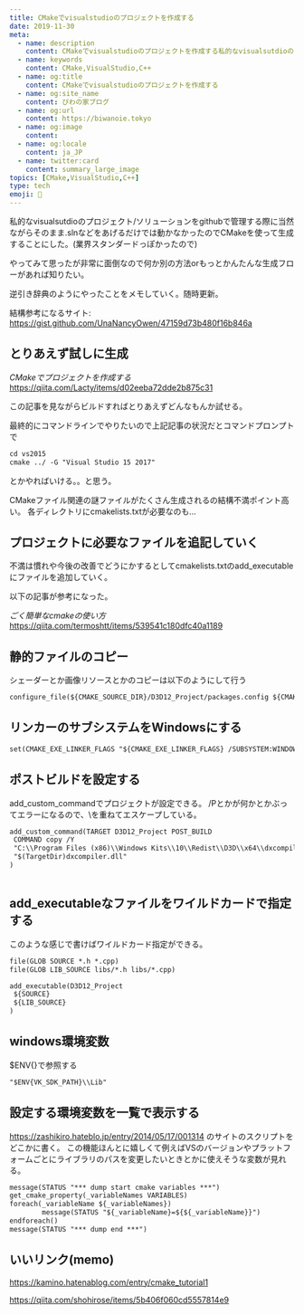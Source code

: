 ```yaml
---
title: CMakeでvisualstudioのプロジェクトを作成する
date: 2019-11-30
meta:
  - name: description
    content: CMakeでvisualstudioのプロジェクトを作成する私的なvisualsutdioのプロジェクト/ソリューションをgithubで管理する際に当然ながらそのまま.slnなどをあげるだけでは動かなかったのでCMakeを使って生成することにした。(業界スタンダードっぽかったので)
  - name: keywords
    content: CMake,VisualStudio,C++
  - name: og:title
    content: CMakeでvisualstudioのプロジェクトを作成する
  - name: og:site_name
    content: びわの家ブログ
  - name: og:url
    content: https://biwanoie.tokyo
  - name: og:image
    content: 
  - name: og:locale
    content: ja_JP
  - name: twitter:card
    content: summary_large_image
topics: [CMake,VisualStudio,C++] 
type: tech
emoji: 💛
---
```

私的なvisualsutdioのプロジェクト/ソリューションをgithubで管理する際に当然ながらそのまま.slnなどをあげるだけでは動かなかったのでCMakeを使って生成することにした。(業界スタンダードっぽかったので)

やってみて思ったが非常に面倒なので何か別の方法orもっとかんたんな生成フローがあれば知りたい。

逆引き辞典のようにやったことをメモしていく。随時更新。

結構参考になるサイト: https://gist.github.com/UnaNancyOwen/47159d73b480f16b846a


## とりあえず試しに生成

*CMakeでプロジェクトを作成する*
https://qiita.com/Lacty/items/d02eeba72dde2b875c31

この記事を見ながらビルドすればとりあえずどんなもんか試せる。

最終的にコマンドラインでやりたいので上記記事の状況だとコマンドプロンプトで


````txt
cd vs2015
cmake ../ -G "Visual Studio 15 2017"

````

とかやればいける。。と思う。

CMakeファイル関連の謎ファイルがたくさん生成されるの結構不満ポイント高い。
各ディレクトリにcmakelists.txtが必要なのも…


## プロジェクトに必要なファイルを追記していく

不満は慣れや今後の改善でどうにかするとしてcmakelists.txtのadd_executableにファイルを追加していく。

以下の記事が参考になった。

*ごく簡単なcmakeの使い方*
https://qiita.com/termoshtt/items/539541c180dfc40a1189


## 静的ファイルのコピー

シェーダーとか画像リソースとかのコピーは以下のようにして行う



````txt
configure_file(${CMAKE_SOURCE_DIR}/D3D12_Project/packages.config ${CMAKE_CURRENT_BINARY_DIR} COPYONLY)


````

## リンカーのサブシステムをWindowsにする



````txt
set(CMAKE_EXE_LINKER_FLAGS "${CMAKE_EXE_LINKER_FLAGS} /SUBSYSTEM:WINDOWS")


````

## ポストビルドを設定する

add_custom_commandでプロジェクトが設定できる。
/Pとかが何かとかぶってエラーになるので、\\を重ねてエスケープしている。



````txt
add_custom_command(TARGET D3D12_Project POST_BUILD
 COMMAND copy /Y
 "C:\\Program Files (x86)\\Windows Kits\\10\\Redist\\D3D\\x64\\dxcompiler.dll"
 "$(TargetDir)dxcompiler.dll"
)



````

## add_executableなファイルをワイルドカードで指定する

このような感じで書けばワイルドカード指定ができる。



````txt
file(GLOB SOURCE *.h *.cpp)
file(GLOB LIB_SOURCE libs/*.h libs/*.cpp)

add_executable(D3D12_Project
 ${SOURCE}
 ${LIB_SOURCE}
)


````

## windows環境変数

$ENV{}で参照する



````txt
"$ENV{VK_SDK_PATH}\\Lib"


````

## 設定する環境変数を一覧で表示する

https://zashikiro.hateblo.jp/entry/2014/05/17/001314 のサイトのスクリプトをどこかに書く。
この機能ほんとに嬉しくて例えばVSのバージョンやプラットフォームごとにライブラリのパスを変更したいときとかに使えそうな変数が見れる。



````txt
message(STATUS "*** dump start cmake variables ***")
get_cmake_property(_variableNames VARIABLES)
foreach(_variableName ${_variableNames})
        message(STATUS "${_variableName}=${${_variableName}}")
endforeach()
message(STATUS "*** dump end ***")


````

## いいリンク(memo)

https://kamino.hatenablog.com/entry/cmake_tutorial1

https://qiita.com/shohirose/items/5b406f060cd5557814e9

